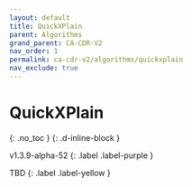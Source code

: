 ```yaml
---
layout: default
title: QuickXPlain
parent: Algorithms
grand_parent: CA-CDR-V2
nav_order: 1
permalink: ca-cdr-v2/algorithms/quickxplain
nav_exclude: true
---
```


# QuickXPlain
{: .no_toc }
{: .d-inline-block }

v1.3.9-alpha-52
{: .label .label-purple }

TBD
{: .label .label-yellow }